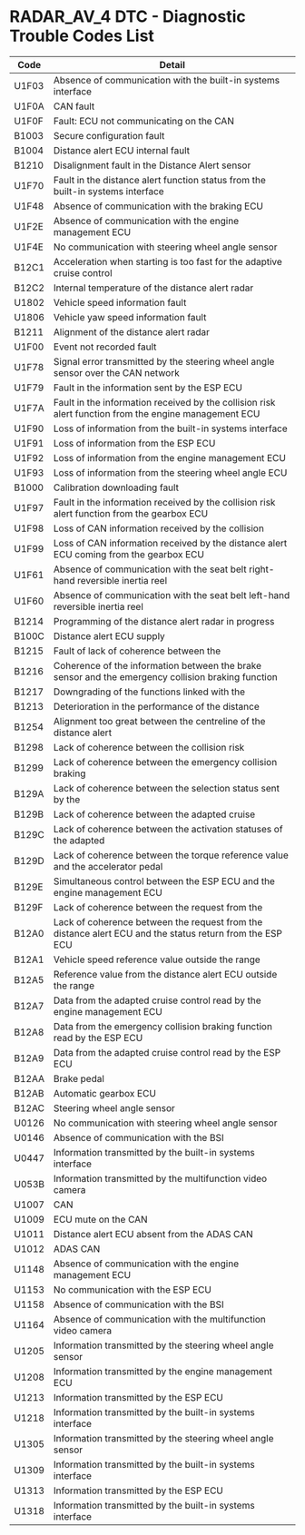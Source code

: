 # RADAR_AV_4 DTC - Diagnostic Trouble Codes List

| Code | Detail |
| - | - |
| U1F03 | Absence of communication with the built-in systems interface |
| U1F0A | CAN fault |
| U1F0F | Fault: ECU not communicating on the CAN |
| B1003 | Secure configuration fault |
| B1004 | Distance alert ECU internal fault |
| B1210 | Disalignment fault in the Distance Alert sensor |
| U1F70 | Fault in the distance alert function status from the built-in systems interface |
| U1F48 | Absence of communication with the braking ECU |
| U1F2E | Absence of communication with the engine management ECU |
| U1F4E | No communication with steering wheel angle sensor |
| B12C1 | Acceleration when starting is too fast for the adaptive cruise control |
| B12C2 | Internal temperature of the distance alert radar |
| U1802 | Vehicle speed information fault |
| U1806 | Vehicle yaw speed information fault |
| B1211 | Alignment of the distance alert radar |
| U1F00 | Event not recorded fault |
| U1F78 | Signal error transmitted by the steering wheel angle sensor over the CAN network |
| U1F79 | Fault in the information sent by the ESP ECU |
| U1F7A | Fault in the information received by the collision risk alert function from the engine management ECU |
| U1F90 | Loss of information from the built-in systems interface |
| U1F91 | Loss of information from the ESP ECU |
| U1F92 | Loss of information from the engine management ECU |
| U1F93 | Loss of information from the steering wheel angle ECU |
| B1000 | Calibration downloading fault |
| U1F97 | Fault in the information received by the collision risk alert function from the gearbox ECU |
| U1F98 | Loss of CAN information received by the collision |
| U1F99 | Loss of CAN information received by the distance alert ECU coming from the gearbox ECU |
| U1F61 | Absence of communication with the seat belt right-hand reversible inertia reel |
| U1F60 | Absence of communication with the seat belt left-hand reversible inertia reel |
| B1214 | Programming of the distance alert radar in progress |
| B100C | Distance alert ECU supply |
| B1215 | Fault of lack of coherence between the |
| B1216 | Coherence of the information between the brake sensor and the emergency collision braking function |
| B1217 | Downgrading of the functions linked with the |
| B1213 | Deterioration in the performance of the distance |
| B1254 | Alignment too great between the centreline of the distance alert |
| B1298 | Lack of coherence between the collision risk |
| B1299 | Lack of coherence between the emergency collision braking |
| B129A | Lack of coherence between the selection status sent by the |
| B129B | Lack of coherence between the adapted cruise |
| B129C | Lack of coherence between the activation statuses of the adapted |
| B129D | Lack of coherence between the torque reference value and the accelerator pedal |
| B129E | Simultaneous control between the ESP ECU and the engine management ECU |
| B129F | Lack of coherence between the request from the |
| B12A0 | Lack of coherence between the request from the distance alert ECU and the status return from the ESP ECU |
| B12A1 | Vehicle speed reference value outside the range |
| B12A5 | Reference value from the distance alert ECU outside the range |
| B12A7 | Data from the adapted cruise control read by the engine management ECU |
| B12A8 | Data from the emergency collision braking function read by the ESP ECU |
| B12A9 | Data from the adapted cruise control read by the ESP ECU |
| B12AA | Brake pedal |
| B12AB | Automatic gearbox ECU |
| B12AC | Steering wheel angle sensor |
| U0126 | No communication with steering wheel angle sensor |
| U0146 | Absence of communication with the BSI |
| U0447 | Information transmitted by the built-in systems interface |
| U053B | Information transmitted by the multifunction video camera |
| U1007 | CAN |
| U1009 | ECU mute on the CAN |
| U1011 | Distance alert ECU absent from the ADAS CAN |
| U1012 | ADAS CAN |
| U1148 | Absence of communication with the engine management ECU |
| U1153 | No communication with the ESP ECU |
| U1158 | Absence of communication with the BSI |
| U1164 | Absence of communication with the multifunction video camera |
| U1205 | Information transmitted by the steering wheel angle sensor |
| U1208 | Information transmitted by the engine management ECU |
| U1213 | Information transmitted by the ESP ECU |
| U1218 | Information transmitted by the built-in systems interface |
| U1305 | Information transmitted by the steering wheel angle sensor |
| U1309 | Information transmitted by the built-in systems interface |
| U1313 | Information transmitted by the ESP ECU |
| U1318 | Information transmitted by the built-in systems interface |
